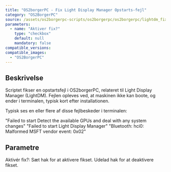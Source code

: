 ```yaml
---
title: "OS2borgerPC - Fix Light Display Manager Opstarts-fejl"
category: "OS2BorgerPC"
source: /assets/os2borgerpc-scripts/os2borgerpc/os2borgerpc/lightdm_fix_boot_error.sh
parameters:
  - name: "Aktiver fix?"
    type: "checkbox"
    default: null
    mandatory: false
compatible_versions:
compatible_images:
  - "OS2BorgerPC"
---
```


## Beskrivelse
Scriptet fikser en opstartsfejl i OS2borgerPC, relateret til Light Display Manager (LightDM).
Fejlen opleves ved, at maskinen ikke kan boote, og ender i terminalen, typisk kort efter installationen.

Typisk ses en eller flere af disse fejlbeskeder i terminalen:

"Failed to start Detect the available GPUs and deal with any system changes"
"Failed to start Light Display Manager"
"Bluetooth: hci0: Malformed MSFT vendor event: 0x02" 

## Parametre
  Aktivér fix?: 
    Sæt hak for at aktivere fikset.
    Udelad hak for at deaktivere fikset.